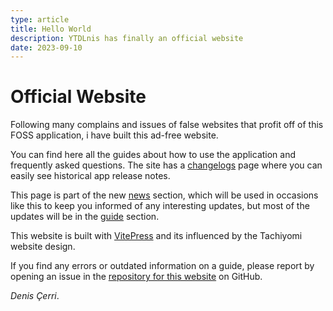 ```yaml
---
type: article
title: Hello World
description: YTDLnis has finally an official website
date: 2023-09-10
---
```


# Official Website

Following many complains and issues of false websites that profit off of this FOSS application,
i have built this ad-free website.

You can find here all the guides about how to use the application and frequently asked questions.
The site has a [changelogs](/changelogs/) page where you can easily see historical app release notes.

This page is part of the new [news](/news/) section, which will be used in occasions
like this to keep you informed of any interesting updates, but most of the updates will be in the [guide](/docs/guides/getting-started) section.

This website is built with [VitePress](https://vitepress.dev/) and its influenced by the Tachiyomi website design.

If you find any errors or outdated information on a guide, please report by opening an issue in the [repository for this website](https://github.com/deniscerri/ytdlnis_website/issues/new/choose) on GitHub.

*Denis Çerri*.
